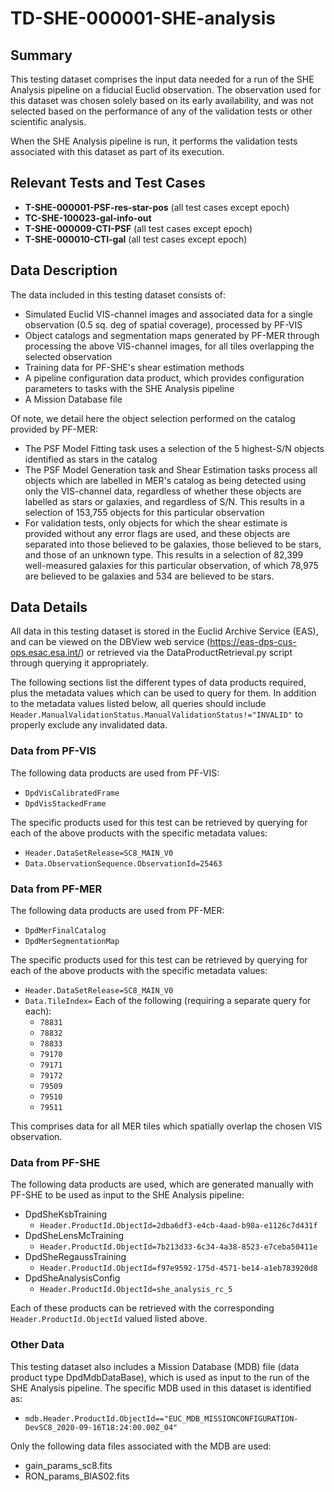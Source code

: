 # TD-SHE-000001-SHE-analysis

## Summary

This testing dataset comprises the input data needed for a run of the SHE Analysis pipeline on a fiducial Euclid observation. The observation used for this dataset was chosen solely based on its early availability, and was not selected based on the performance of any of the validation tests or other scientific analysis.

When the SHE Analysis pipeline is run, it performs the validation tests associated with this dataset as part of its execution.

## Relevant Tests and Test Cases

* **T-SHE-000001-PSF-res-star-pos** (all test cases except epoch)
* **TC-SHE-100023-gal-info-out**
* **T-SHE-000009-CTI-PSF** (all test cases except epoch)
* **T-SHE-000010-CTI-gal** (all test cases except epoch)

## Data Description

The data included in this testing dataset consists of:
* Simulated Euclid VIS-channel images and associated data for a single observation (0.5 sq. deg of spatial coverage), processed by PF-VIS
* Object catalogs and segmentation maps generated by PF-MER through processing the above VIS-channel images, for all tiles overlapping the selected observation
* Training data for PF-SHE's shear estimation methods
* A pipeline configuration data product, which provides configuration parameters to tasks with the SHE Analysis pipeline
* A Mission Database file

Of note, we detail here the object selection performed on the catalog provided by PF-MER:
* The PSF Model Fitting task uses a selection of the 5 highest-S/N objects identified as stars in the catalog
* The PSF Model Generation task and Shear Estimation tasks process all objects which are labelled in MER's catalog as being detected using only the VIS-channel data, regardless of whether these objects are labelled as stars or galaxies, and regardless of S/N. This results in a selection of 153,755 objects for this particular observation
* For validation tests, only objects for which the shear estimate is provided without any error flags are used, and these objects are separated into those believed to be galaxies, those believed to be stars, and those of an unknown type. This results in a selection of 82,399 well-measured galaxies for this particular observation, of which 78,975 are believed to be galaxies and 534 are believed to be stars.

## Data Details

All data in this testing dataset is stored in the Euclid Archive Service (EAS), and can be viewed on the DBView web service (https://eas-dps-cus-ops.esac.esa.int/) or retrieved via the DataProductRetrieval.py script through querying it appropriately.

The following sections list the different types of data products required, plus the metadata values which can be used to query for them. In addition to the metadata values listed below, all queries should include ``Header.ManualValidationStatus.ManualValidationStatus!="INVALID"`` to properly exclude any invalidated data.

### Data from PF-VIS

The following data products are used from PF-VIS:

* `DpdVisCalibratedFrame`
* `DpdVisStackedFrame`

The specific products used for this test can be retrieved by querying for each of the above products with the specific metadata values:

* `Header.DataSetRelease=SC8_MAIN_V0`
* `Data.ObservationSequence.ObservationId=25463`

### Data from PF-MER

The following data products are used from PF-MER:

* `DpdMerFinalCatalog`
* `DpdMerSegmentationMap`

The specific products used for this test can be retrieved by querying for each of the above products with the specific metadata values:

* `Header.DataSetRelease=SC8_MAIN_V0`
* `Data.TileIndex=` Each of the following (requiring a separate query for each):
  * `78831`
  * `78832`
  * `78833`
  * `79170`
  * `79171`
  * `79172`
  * `79509`
  * `79510`
  * `79511`

This comprises data for all MER tiles which spatially overlap the chosen VIS observation.

### Data from PF-SHE

The following data products are used, which are generated manually with PF-SHE to be used as input to the SHE Analysis pipeline:

* DpdSheKsbTraining
  * `Header.ProductId.ObjectId=2dba6df3-e4cb-4aad-b98a-e1126c7d431f`
* DpdSheLensMcTraining
  * `Header.ProductId.ObjectId=7b213d33-6c34-4a38-8523-e7ceba50411e`
* DpdSheRegaussTraining
  * `Header.ProductId.ObjectId=f97e9592-175d-4571-be14-a1eb783920d8`
* DpdSheAnalysisConfig
  * `Header.ProductId.ObjectId=she_analysis_rc_5`

Each of these products can be retrieved with the corresponding `Header.ProductId.ObjectId` valued listed above.

### Other Data

This testing dataset also includes a Mission Database (MDB) file (data product type DpdMdbDataBase), which is used as input to the run of the SHE Analysis pipeline. The specific MDB used in this dataset is identified as:

* `mdb.Header.ProductId.ObjectId=="EUC_MDB_MISSIONCONFIGURATION-DevSC8_2020-09-16T18:24:00.00Z_04"`

Only the following data files associated with the MDB are used:

* gain_params_sc8.fits
* RON_params_BIAS02.fits

